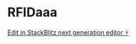 # RFIDaaa

[Edit in StackBlitz next generation editor ⚡️](https://stackblitz.com/~/github.com/Takeshi32/RFIDaaa)
